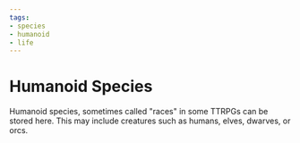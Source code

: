 ```yaml
---
tags:
- species
- humanoid
- life
---
```

# Humanoid Species
Humanoid species, sometimes called "races" in some TTRPGs can be stored here. This may include creatures such as humans, elves, dwarves, or orcs.